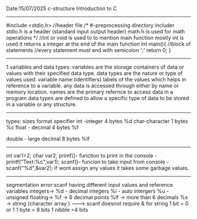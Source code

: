 Date:15/07/2025
c-structure
Introduction to C
________________________________________________________________________________________________________________________________
#include <stdio.h> //header file
/*
#-preprocessing directory includer 
stdio.h is a header (standard input output header)
math.h is used for math operations
*/
//int or void is used to to mention main function mostly int is used it returns a integer at the end of the main function
int main(){
  //block of statements
  //every statement must end with semicolon ';'
  return 0;
}
_______________________________________________________________________________________________________________________________
1.variables and data types:
  variables are the storage containers of data or values with their specified data type.
  data types are the nature or type of values used.
  variable name:(identifiers)
  labels of the values which helps in reference to a variable.
  any data is accessed through either by name or memory location.
  names are the primary refernce to access data in a program 
  data types are defined to allow a specific type of data to be stored in a variable or any structure.
____________________________________________________________________________________________________________________________
  types:                       sizes        format specifier
  int -integer                 4 bytes            %d
  char-character               1 bytes            %c
  float - decimal              4 bytes            %f
  
  double - large decimal       8 bytes            %lf
____________________________________________________________________________________________________________________________
  int var1=2;
  char var2;
  printf()- function to print in the console    - printf("Text:%c",var1);
  scanf()- funcion to take input from console   - scanf("%d",&var2);
  if wont assign any values it takes some garbage values.
____________________________________________________________________________________________________________________________
  segmentation error:scanf having different input values and reference variables
  integers->  %d - decimal integers
              %i - auto intergers
              %u - unsigned 
  floating->
  %f -> 6 decimal points
  %lf -> more than 6 decimals
  %s  -> string (character array )  ---> scanf doesnot require & for string 
  1 bit = 0 or 1
  1 byte = 8 bits
  1 nibble =4 bits

